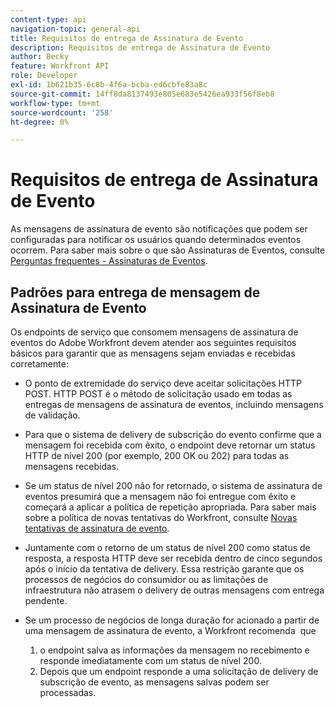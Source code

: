 ```yaml
---
content-type: api
navigation-topic: general-api
title: Requisitos de entrega de Assinatura de Evento
description: Requisitos de entrega de Assinatura de Evento
author: Becky
feature: Workfront API
role: Developer
exl-id: 1b621b35-6c8b-4f6a-bcba-ed6cbfe83a8c
source-git-commit: 14ff8da8137493e805e683e5426ea933f56f8eb8
workflow-type: tm+mt
source-wordcount: '258'
ht-degree: 0%

---
```



# Requisitos de entrega de Assinatura de Evento

As mensagens de assinatura de evento são notificações que podem ser configuradas para notificar os usuários quando determinados eventos ocorrem. Para saber mais sobre o que são Assinaturas de Eventos, consulte [Perguntas frequentes - Assinaturas de Eventos](../../wf-api/general/event-subs-faq.md).

## Padrões para entrega de mensagem de Assinatura de Evento

Os endpoints de serviço que consomem mensagens de assinatura de eventos do Adobe Workfront devem atender aos seguintes requisitos básicos para garantir que as mensagens sejam enviadas e recebidas corretamente:

* O ponto de extremidade do serviço deve aceitar solicitações HTTP POST. HTTP POST é o método de solicitação usado em todas as entregas de mensagens de assinatura de eventos, incluindo mensagens de validação.

* Para que o sistema de delivery de subscrição do evento confirme que a mensagem foi recebida com êxito, o endpoint deve retornar um status HTTP de nível 200 (por exemplo, 200 OK ou 202) para todas as mensagens recebidas.

* Se um status de nível 200 não for retornado, o sistema de assinatura de eventos presumirá que a mensagem não foi entregue com êxito e começará a aplicar a política de repetição apropriada. Para saber mais sobre a política de novas tentativas do Workfront, consulte [Novas tentativas de assinatura de evento](../../wf-api/api/event-sub-retries.md).

* Juntamente com o retorno de um status de nível 200 como status de resposta, a resposta HTTP deve ser recebida dentro de cinco segundos após o início da tentativa de delivery. Essa restrição garante que os processos de negócios do consumidor ou as limitações de infraestrutura não atrasem o delivery de outras mensagens com entrega pendente.

* Se um processo de negócios de longa duração for acionado a partir de uma mensagem de assinatura de evento, a Workfront recomenda  que

   1. o endpoint salva as informações da mensagem no recebimento e responde imediatamente com um status de nível 200.
   1. Depois que um endpoint responde a uma solicitação de delivery de subscrição de evento, as mensagens salvas podem ser processadas.
